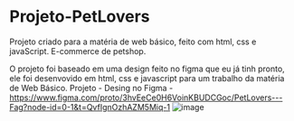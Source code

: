 # Projeto-PetLovers
Projeto criado para a matéria de web básico, feito com html, css e javaScript. E-commerce de petshop. 

O projeto foi baseado em uma design feito no figma que eu já tinh pronto, ele foi desenvovido em html, css e javascript para um trabalho da matéria de Web Básico. 
Projeto - Desing no Figma - https://www.figma.com/proto/3hvEeCe0H6VoinKBUDCGoc/PetLovers---Fag?node-id=0-1&t=QvfIgnOzhAZM5Miq-1
![image](https://github.com/user-attachments/assets/8a164468-8694-4f56-aa83-ed88a593c9e9)


